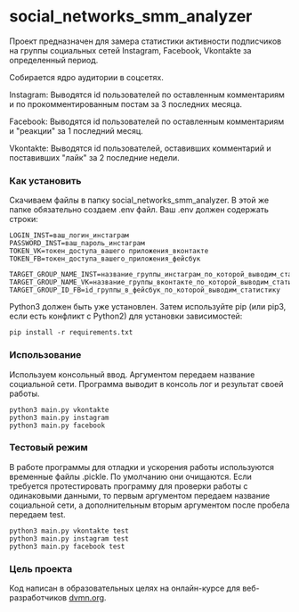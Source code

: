 # social_networks_smm_analyzer

Проект предназначен для замера статистики активности подписчиков на группы социальных сетей Instagram, Facebook, Vkontakte за определенный период.

Собирается ядро аудитории в соцсетях.

Instagram: Выводятся id пользователей по оставленным комментариям и по прокомментированным постам за 3 последних месяца.

Facebook: Выводятся id пользователей по оставленным комментариям и "реакции" за 1 последний месяц.

Vkontakte: Выводятся id пользователей, оставивших комментарий и поставивших "лайк" за 2 последние недели.


### Как установить

Скачиваем файлы в папку social_networks_smm_analyzer. В этой же папке обязательно создаем .env файл. Ваш .env должен содержать строки:
```
LOGIN_INST=ваш_логин_инстаграм
PASSWORD_INST=ваш_пароль_инстаграм
TOKEN_VK=токен_доступа_вашего приложения_вконтакте
TOKEN_FB=токен_доступа_вашего_приложения_фейсбук

TARGET_GROUP_NAME_INST=название_группы_инстаграм_по_которой_выводим_статистику
TARGET_GROUP_NAME_VK=название_группы_вконтакте_по_которой_выводим_статистику
TARGET_GROUP_ID_FB=id_группы_в_фейсбук_по_которой_выводим_статистику
```

Python3 должен быть уже установлен. Затем используйте pip (или pip3, если есть конфликт с Python2) для установки зависимостей:
```
pip install -r requirements.txt
```

### Использование

Используем консольный ввод. Аргументом передаем название социальной сети. Программа выводит в консоль лог и результат своей работы.

```
python3 main.py vkontakte
python3 main.py instagram
python3 main.py facebook
```

### Тестовый режим

В работе программы для отладки и ускорения работы используются временные файлы .pickle. По умолчанию они очищаются. 
Если требуется протестировать программу для проверки работы с одинаковыми данными, то первым аргументом 
передаем название социальной сети, а дополнительным вторым аргументом после пробела передаем test.
```
python3 main.py vkontakte test
python3 main.py instagram test
python3 main.py facebook test
```


### Цель проекта

Код написан в образовательных целях на онлайн-курсе для веб-разработчиков [dvmn.org](https://dvmn.org/).



